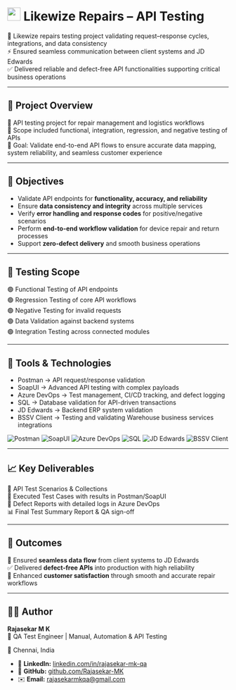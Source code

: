 # <img src="https://img.icons8.com/ios-filled/50/FF6C37/api.png" width="30"/> Likewize Repairs – API Testing  

🧪 Likewize repairs testing project validating request–response cycles, integrations, and data consistency  
⚡ Ensured seamless communication between client systems and JD Edwards  
✅ Delivered reliable and defect-free API functionalities supporting critical business operations  

---

## 🚀 Project Overview  
📌 API testing project for repair management and logistics workflows  
📌 Scope included functional, integration, regression, and negative testing of APIs  
📌 Goal: Validate end-to-end API flows to ensure accurate data mapping, system reliability, and seamless customer experience  

---

## 🎯 Objectives  
- Validate API endpoints for **functionality, accuracy, and reliability**  
- Ensure **data consistency and integrity** across multiple services  
- Verify **error handling and response codes** for positive/negative scenarios  
- Perform **end-to-end workflow validation** for device repair and return processes  
- Support **zero-defect delivery** and smooth business operations  

---

## 🧪 Testing Scope  
🟢 Functional Testing of API endpoints  
🟢 Regression Testing of core API workflows  
🟢 Negative Testing for invalid requests  
🟢 Data Validation against backend systems  
🟢 Integration Testing across connected modules  

---

## 🔧 Tools & Technologies  
- Postman → API request/response validation  
- SoapUI → Advanced API testing with complex payloads  
- Azure DevOps → Test management, CI/CD tracking, and defect logging  
- SQL → Database validation for API-driven transactions  
- JD Edwards → Backend ERP system validation  
- BSSV Client → Testing and validating Warehouse business services integrations  

![Postman](https://img.shields.io/badge/Postman-FF6C37?style=for-the-badge&logo=postman&logoColor=white)
![SoapUI](https://img.shields.io/badge/SoapUI-6DB33F?style=for-the-badge&logo=soapui&logoColor=white)
![Azure DevOps](https://img.shields.io/badge/Azure%20DevOps-0078D7?style=for-the-badge&logo=azure-devops&logoColor=white)
![SQL](https://img.shields.io/badge/SQL-336791?style=for-the-badge&logo=postgresql&logoColor=white)
![JD Edwards](https://img.shields.io/badge/JD%20Edwards-002E5D?style=for-the-badge&logo=oracle&logoColor=white)
![BSSV Client](https://img.shields.io/badge/BSSV%20Client-6A1B9A?style=for-the-badge&logoColor=white)

---

## 📈 Key Deliverables  
📑 API Test Scenarios & Collections  
📝 Executed Test Cases with results in Postman/SoapUI  
🐞 Defect Reports with detailed logs in Azure DevOps  
📊 Final Test Summary Report & QA sign-off  

---

## 🚀 Outcomes  
🔗 Ensured **seamless data flow** from client systems to JD Edwards   
✅ Delivered **defect-free APIs** into production with high reliability  
🙌 Enhanced **customer satisfaction** through smooth and accurate repair workflows  

---

## 👨‍💻 Author  
**Rajasekar M K**  
💼 QA Test Engineer | Manual, Automation & API Testing  

📍 Chennai, India  
- 🔗 **LinkedIn:** [linkedin.com/in/rajasekar-mk-qa](https://www.linkedin.com/in/rajasekar-mk-qa)  
- 🐙 **GitHub:** [github.com/Rajasekar-MK](https://github.com/Rajasekar-MK)  
- ✉️ **Email:** [rajasekarmkqa@gmail.com](mailto:rajasekarmkqa@gmail.com)  
